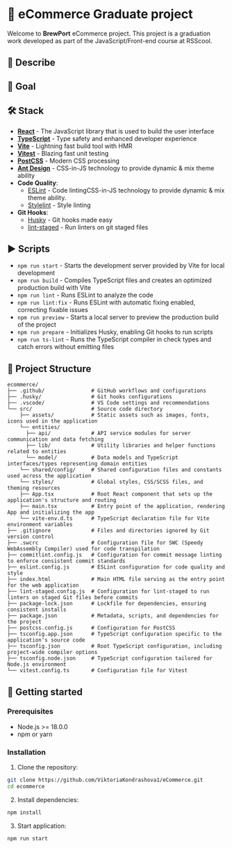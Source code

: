 # :beers: eCommerce Graduate project

Welcome to **BrewPort** eCommerce project. This project is a graduation work developed as part of the JavaScript/Front-end course at RSScool.

## :pencil: Describe

## :dart: Goal

## :hammer_and_wrench: Stack
- **[React](https://react.dev/)** - The JavaScript library that is used to build the user interface
- **[TypeScript](https://www.typescriptlang.org/)** - Type safety and enhanced developer experience
- **[Vite](https://vitejs.dev/)** - Lightning fast build tool with HMR
- **[Vitest](https://vitest.dev/)** - Blazing fast unit testing
- **[PostCSS](https://postcss.org/)** - Modern CSS processing
- **[Ant Design](https://ant.design/)** - CSS-in-JS technology to provide dynamic & mix theme ability
- **Code Quality**:
  - [ESLint](https://eslint.org/) - Code lintingCSS-in-JS technology to provide dynamic & mix theme ability.
  - [Stylelint](https://stylelint.io/) - Style linting
- **Git Hooks**:
  - [Husky](https://typicode.github.io/husky/) - Git hooks made easy
  - [lint-staged](https://github.com/okonet/lint-staged) - Run linters on git staged files

## :arrow_forward: Scripts

- `npm run start`          - Starts the development server provided by Vite for local development
- `npm run build`          - Compiles TypeScript files and creates an optimized production build with Vite
- `npm run lint`           - Runs ESLint to analyze the code
- `npm run lint:fix`       - Runs ESLint with automatic fixing enabled, correcting fixable issues
- `npm run preview`        - Starts a local server to preview the production build of the project
- `npm run prepare`        - Initializes Husky, enabling Git hooks to run scripts
- `npm run ts-lint`        - Runs the TypeScript compiler in check types and catch errors without emitting files

## :file_folder: Project Structure

```
ecommerce/
├── .github/               # GitHub workflows and configurations
├── .husky/                # Git hooks configurations
├── .vscode/               # VS Code settings and recommendations
└── src/                   # Source code directory
    ├── assets/            # Static assets such as images, fonts, icons used in the application
    └── entities/
      ├── api/             # API service modules for server communication and data fetching
      ├── lib/             # Utility libraries and helper functions related to entities
      └── model/           # Data models and TypeScript interfaces/types representing domain entities
    └── shared/config/     # Shared configuration files and constants used across the application
    └── styles/            # Global styles, CSS/SCSS files, and theming resources
    ├── App.tsx            # Root React component that sets up the application's structure and routing
    ├── main.tsx           # Entry point of the application, rendering App and initializing the app
    └── vite-env.d.ts      # TypeScript declaration file for Vite environment variables
├── .gitignore             # Files and directories ignored by Git version control
├── .swcrc                 # Configuration file for SWC (Speedy WebAssembly Compiler) used for code transpilation
├── commitlint.config.js   # Configuration for commit message linting to enforce consistent commit standards
├── eslint.config.js       # ESLint configuration for code quality and style
├── index.html             # Main HTML file serving as the entry point for the web application
├── lint-staged.config.js  # Configuration for lint-staged to run linters on staged Git files before commits
├── package-lock.json      # Lockfile for dependencies, ensuring consistent installs
├── package.json           # Metadata, scripts, and dependencies for the project
├── postcss.config.js      # Configuration for PostCSS
├── tsconfig.app.json      # TypeScript configuration specific to the application's source code
├── tsconfig.json          # Root TypeScript configuration, including project-wide compiler options
├── tsconfig.node.json     # TypeScript configuration tailored for Node.js environment
└── vitest.config.ts       # Configuration file for Vitest
```

## :rocket: Getting started

### Prerequisites

- Node.js >= 18.0.0
- npm or yarn

### Installation

1. Clone the repository:

```bash
git clone https://github.com/ViktoriaKondrashova1/eCommerce.git
cd ecommerce
```
2. Install dependencies:

```bash
npm install
```
3. Start application:

```bash
npm run start
```

